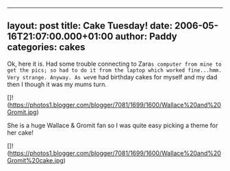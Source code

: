 --- 
layout: post 
title: Cake Tuesday! 
date: 2006-05-16T21:07:00.000+01:00 
author: Paddy 
categories: cakes
 ---
Ok, here it is. Had some trouble connecting to Zara`s computer from
mine to get the pics; so had to do it from the laptop which worked
fine...hmm. Very strange. Anyway. As we`ve had birthday cakes for
myself and my dad then I though it was my mums turn.

[]!(https://photos1.blogger.com/blogger/7081/1699/1600/Wallace%20and%20Gromit.jpg)

She is a huge Wallace & Gromit fan so I was quite easy picking a theme
for her cake!

[]!(https://photos1.blogger.com/blogger/7081/1699/1600/Wallace%20and%20Gromit%20cake.jpg)
